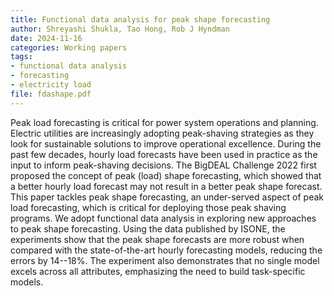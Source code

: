 ```yaml
---
title: Functional data analysis for peak shape forecasting
author: Shreyashi Shukla, Tao Hong, Rob J Hyndman
date: 2024-11-16
categories: Working papers
tags:
- functional data analysis
- forecasting
- electricity load
file: fdashape.pdf
---
```


Peak load forecasting is critical for power system operations and planning. Electric utilities are increasingly adopting peak-shaving strategies as they look for sustainable solutions to improve operational excellence.  During the past few decades, hourly load forecasts have been used in practice as the input to inform peak-shaving decisions. The BigDEAL Challenge 2022 first proposed the concept of peak (load) shape forecasting, which showed that a better hourly load forecast may not result in a better peak shape forecast. This paper tackles peak shape forecasting, an under-served aspect of peak load forecasting, which is critical for deploying those peak shaving programs. We adopt functional data analysis in exploring new approaches to peak shape forecasting. Using the data published by ISONE, the experiments show that the peak shape forecasts are more robust when compared with the state-of-the-art hourly forecasting models, reducing the errors by 14--18\%. The experiment also demonstrates that no single model excels across all attributes, emphasizing the need to build task-specific models.
